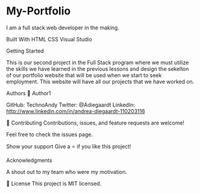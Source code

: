 # My-Portfolio

I am a full stack web developer in the making.

Built With 
HTML 
CSS 
Visual Studio

Getting Started 

This is our second project in the Full Stack program where we must utilize the skills we have learned in the previous lessons and design the sekelton of our portfolio website that will be used when we start to seek employment. This website will have all our projects that we have worked on.

Authors 
👤 Author1

GitHub: TechnoAndy 
Twitter: @Adiegaardt 
LinkedIn: http://www.linkedin.com/in/andrea-diegaardt-110203116

🤝 Contributing 
Contributions, issues, and feature requests are welcome!

Feel free to check the issues page.

Show your support Give a ⭐️ if you like this project!

Acknowledgments 

A shout out to my team who were my motivation.

📝 License This project is MIT licensed.
